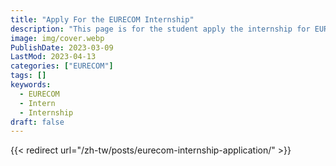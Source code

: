 ```yaml
---
title: "Apply For the EURECOM Internship"
description: "This page is for the student apply the internship for EURECOM."
image: img/cover.webp
PublishDate: 2023-03-09
LastMod: 2023-04-13
categories: ["EURECOM"]
tags: []
keywords:
  - EURECOM
  - Intern
  - Internship
draft: false
---
```


{{< redirect url="/zh-tw/posts/eurecom-internship-application/" >}}

<!-- ## Schedule for Applying for the EURECOM Internship -->

<!-- - **Ask the teacher to negotiate the internship at EURECOM** -->

<!--   Prepare the English CV to the teacher for teacher negotiating the internship with the professor who at EURECOM -->

<!-- - **HR send the file named "2B-STAGIAIRE_Formulaire accueil" for filling the basic information** -->

<!--   After confirming the internship, you will receive the EURECOM HR email. The file will need to be filled up with your basic information. At the same time, you must buy the airplane ticket, book the room where you will stay in France, and buy the insurance. -->

<!--   For tickets, I recommend buying a round-trip ticket as it will be cheaper. I bought a ticket for the emirates about a 20-hour flight. You can choose a few days before and after the date to find the cheapest air ticket. -->

<!--   For the room in France, there are two ways to book in usual. One is booking on Airbnb, which can reduce some administrative processes such as home insurance, guarantee, etc. Another is booking the room on the website from EURECOM named [Studapart](https://eurecom.studapart.com/en/). The second need to pay some fee for the platform and deal with the guarantee problem. When you communicate with the landlord, if you can use France, it will be more polite. -->

<!--   Insurance will be used on the internship agreement and the application for the VISA. The period of insurance needs to cover the period of internships and include medical insurance and personal liability. I bought the insurance from Fubon named "一期築夢". The insurance needs to obey the rule of the Schengen Area. -->

<!--   {{< img src="/post/eurecom-internship-application/img/insurance.webp" alt="Insurance Image" >}} -->

<!-- - **Receive the internship agreement and run the signature process** -->

<!--   After sending back the "2B" file, you will receive the internship agreement. You need to run the process for signature. It includes you, the Academic supervisor, and the legal representative of your University. -->

<!-- - **Receive the original internship agreement and invitation letter** -->

<!--   After sending back the internship agreement, HR will send the original internship agreement and invitation letter to you by UPS. At the same time, HR will send your internship agreement to Franch Authorities for validation. -->

<!-- - **Receive the validation of agreement internship from Franch Authorities** -->

<!--   When waiting for 2-4 weeks, you will receive the certificate of the validation from the HR. -->

<!-- - **Apply for the VISA** -->

<!--   You need to go to the [website](https://france-taipei.org/-%E4%B8%AD%E6%96%87-) of the French Office in Taipei to apply for the VISA. If you have any questions, please through the following [page](https://france-taipei.org/%E7%B0%BD%E8%AD%89%E4%BA%8B%E5%8B%99) to reach out the VISA depart. They only have email. -->

<!-- - **Apply for the go-aborad internship permission (military service)** -->

<!--   If you are male and have a military service problem, you need to apply for the go-aborad internship permission by the school. -->

<!-- - **VISA Validation** -->

<!--   After you arrived France, you need go the [website](https://administration-etrangers-en-france.interieur.gouv.fr/) to validation your VISA in first three months, or you will be invaild stay in France. -->

<!-- ## My Experience of Applying the Internship -->

<!-- My internship period is from 23/04/01 to 23/09/30. -->

<!-- - 2/10 Receive the “2B” file -->
<!-- - 2/10 Send back the “2B” file -->
<!-- - 2/13 Receive the internship agreement -->
<!-- - 2/14 Send back the internship agreement with signature -->
<!-- - 2/15 Receive the scan version of the invitation letter -->
<!-- - 2/15 Buy the airplane ticket -->
<!-- - 2/15 Book the room on Airbnb -->
<!-- - 2/16 Buy the insurance -->
<!-- - 2/20 Receive the certificate of insurance -->
<!-- - 2/20 Finish the process of the internship agreement and send it to validation -->
<!-- - 2/21 Apply for the go-aborad internship permission -->
<!-- - 3/06 Apply for the VISA and wait for the validation. Need to send the successful validation back to French Office in Taipei for getting the VISA -->
<!-- - 3/07 Receive permission for the go-aborad internship from the government -->
<!-- - 3/23 Receive **avis favorable** (certificate) from French Authorities, then send back to French Office in Taipei -->
<!-- - 3/27 Receive the VISA approval mail from French Office in Taipei -->

<!-- ## The Thing You Can Prepare First -->

<!-- Before the apply internship. -->

<!-- - English CV -->
<!-- - Valid passport -->
<!-- - Certificate of Study -->
<!-- - The latest diploma -->

<!-- After confirming the internship date. These things may delay the process. -->

<!-- - Airplane ticket -->
<!-- - Book the room -->
<!-- - Insurance -->

<!-- ## Suggestion -->

<!-- Please start to deal with these processes at least 2.5 months before the date you want to go for the internship. In my experience is very urgent. It will not be a good sample for you to follow my schedule. Everything may delay and will break your schedule. -->

<!-- At the end of this blog, I need to thank any people who give me a hand when I dealing with this process. The process will not be easy for the first time. After I get help from my friend, I need to share these experiences with anyone who wants to apply for the internship at EURECOM. Very welcome to contact me, if you meet some problems. -->

<!-- {{% footer %}} -->

